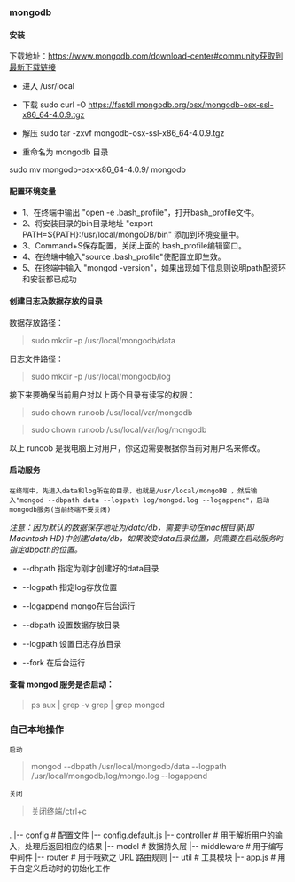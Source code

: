 ### mongodb

#### 安装

下载地址：https://www.mongodb.com/download-center#community获取到最新下载链接

- 进入 /usr/local
- 下载
  sudo curl -O https://fastdl.mongodb.org/osx/mongodb-osx-ssl-x86_64-4.0.9.tgz

- 解压
  sudo tar -zxvf mongodb-osx-ssl-x86_64-4.0.9.tgz

- 重命名为 mongodb 目录

sudo mv mongodb-osx-x86_64-4.0.9/ mongodb

#### 配置环境变量

 - 1、在终端中输出 "open -e .bash_profile"，打开bash_profile文件。
 - 2、将安装目录的bin目录地址 "export PATH=${PATH}:/usr/local/mongoDB/bin" 添加到环境变量中。
 - 3、Command+S保存配置，关闭上面的.bash_profile编辑窗口。
 - 4、在终端中输入"source .bash_profile"使配置立即生效。
 - 5、在终端中输入 "mongod -version"，如果出现如下信息则说明path配资环和安装都已成功

#### 创建日志及数据存放的目录

数据存放路径：

> sudo mkdir -p /usr/local/mongodb/data

日志文件路径：

> sudo mkdir -p /usr/local/mongodb/log

接下来要确保当前用户对以上两个目录有读写的权限：

> sudo chown runoob /usr/local/var/mongodb

> sudo chown runoob /usr/local/var/log/mongodb

以上 runoob 是我电脑上对用户，你这边需要根据你当前对用户名来修改。

#### 启动服务

`在终端中，先进入data和log所在的目录，也就是/usr/local/mongoDB ，然后输入"mongod --dbpath data --logpath log/mongod.log --logappend"，启动mongodb服务(当前终端不要关闭)`

*注意：因为默认的数据保存地址为/data/db，需要手动在mac根目录(即Macintosh HD)中创建/data/db，如果改变data目录位置，则需要在启动服务时 指定dbpath的位置。*

- --dbpath 指定为刚才创建好的data目录
- --logpath 指定log存放位置
- --logappend mongo在后台运行

- --dbpath 设置数据存放目录
- --logpath 设置日志存放目录
- --fork 在后台运行

#### 查看 mongod 服务是否启动：

> ps aux | grep -v grep | grep mongod

### 自己本地操作

`启动`

 > mongod --dbpath /usr/local/mongodb/data --logpath /usr/local/mongodb/log/mongo.log --logappend

 `关闭`
 > 关闭终端/ctrl+c
###

.
|-- config # 配置文件
|-- config.default.js
|-- controller # 用于解析用户的输入，处理后返回相应的结果
|-- model # 数据持久层
|-- middleware # 用于编写中间件
|-- router # 用于哦欸之 URL 路由规则
|-- util # 工具模块
|-- app.js # 用于自定义启动时的初始化工作
